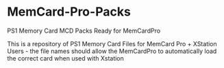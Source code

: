 # MemCard-Pro-Packs
PS1 Memory Card MCD Packs Ready for MemCardPro

This is a repository of PS1 Memory Card Files for MemCard Pro + XStation Users - the file names should allow the MemCardPro to automatically load the correct card when used with Xstation
